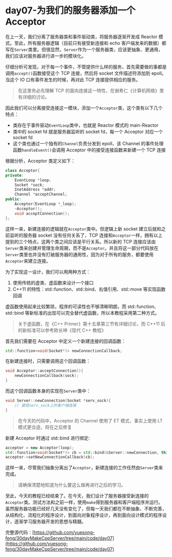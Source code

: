 # day07-为我们的服务器添加一个 Acceptor

在上一天，我们分离了服务器类和事件驱动类，将服务器逐渐开发成 Reactor 模式。至此，所有服务器逻辑（目前只有接受新连接和 echo 客户端发来的数据）都写在`Server`类里。但很显然，`Server`作为一个服务器类，应该更抽象、更通用，我们应该对服务器进行进一步的模块化。

仔细分析可发现，对于每一个事件，不管提供什么样的服务，首先需要做的事都是调用`accept()`函数接受这个 TCP 连接，然后将 socket 文件描述符添加到 epoll。当这个 IO 口有事件发生的时候，再对此 TCP 连接提供相应的服务。

> 在这里务必先理解 TCP 的面向连接这一特性，在谢希仁《计算机网络》里有详细的讨论。

因此我们可以分离接受连接这一模块，添加一个`Acceptor`类，这个类有以下几个特点：

- 类存在于事件驱动`EventLoop`类中，也就是 Reactor 模式的 main-Reactor
- 类中的 socket fd 就是服务器监听的 socket fd，每一个 Acceptor 对应一个 socket fd
- 这个类也通过一个独有的`Channel`负责分发到 epoll，该 Channel 的事件处理函数`handleEvent()`会调用 Acceptor 中的接受连接函数来新建一个 TCP 连接

根据分析，Acceptor 类定义如下：

```cpp
class Acceptor{
private:
    EventLoop *loop;
    Socket *sock;
    InetAddress *addr;
    Channel *acceptChannel;
public:
    Acceptor(EventLoop *_loop);
    ~Acceptor();
    void acceptConnection();
};
```

这样一来，新建连接的逻辑就在`Acceptor`类中。但逻辑上新 socket 建立后就和之前监听的服务器 socket 没有任何关系了，TCP 连接和`Acceptor`一样，拥有以上提到的三个特点，这两个类之间应该是平行关系。所以新的 TCP 连接应该由`Server`类来创建并管理生命周期，而不是`Acceptor`。并且将这一部分代码放在`Server`类里也并没有打破服务器的通用性，因为对于所有的服务，都要使用`Acceptor`来建立连接。

为了实现这一设计，我们可以用两种方式：

1. 使用传统的虚类、虚函数来设计一个接口
2. C++11 的特性：std::function、std::bind、右值引用、std::move 等实现函数回调

虚函数使用起来比较繁琐，程序的可读性也不够清晰明朗，而 std::function、std::bind 等新标准的出现可以完全替代虚函数，所以本教程采用第二种方式。

> 关于虚函数，在《C++ Primer》第十五章第三节有详细讨论，而 C++11 后的新标准可以参考欧长坤《现代 C++ 教程》

首先我们需要在 Acceptor 中定义一个新建连接的回调函数：

```cpp
std::function<void(Socket*)> newConnectionCallback;
```

在新建连接时，只需要调用这个回调函数：

```cpp
void Acceptor::acceptConnection(){
    newConnectionCallback(sock);
}
```

而这个回调函数本身的实现在`Server`类中：

```cpp
void Server::newConnection(Socket *serv_sock){
    // 接受serv_sock上的客户端连接
}
```

> 在今天的代码中，Acceptor 的 Channel 使用了 ET 模式，事实上使用 LT 模式更合适，将在之后修复

新建 Acceptor 时通过 std::bind 进行绑定:

```cpp
acceptor = new Acceptor(loop);
std::function<void(Socket*)> cb = std::bind(&Server::newConnection, this, std::placeholders::_1);
acceptor->setNewConnectionCallback(cb);
```

这样一来，尽管我们抽象分离出了`Acceptor`，新建连接的工作任然由`Server`类来完成。

> 请确保清楚地知道为什么要这么做再进行之后的学习。

至此，今天的教程已经结束了。在今天，我们设计了服务器接受新连接的`Acceptor`类。测试方法和之前一样，使用`make`得到服务器和客户端程序并运行。虽然服务器功能已经好几天没有变化了，但每一天我们都在不断抽象、不断完善，从结构化、流程化的程序设计，到面向对象程序设计，再到面向设计模式的程序设计，逐渐学习服务器开发的思想与精髓。

完整源代码：[https://github.com/yuesong-feng/30dayMakeCppServer/tree/main/code/day07](https://github.com/yuesong-feng/30dayMakeCppServer/tree/main/code/day07)
